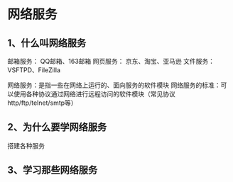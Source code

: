 # 网络服务
## 1、什么叫网络服务
邮箱服务： QQ邮箱、163邮箱
网页服务： 京东、淘宝、亚马逊
文件服务： VSFTPD、FileZilla

网络服务：是指一些在网络上运行的、面向服务的软件模块
网络服务的标准：可以使用各种协议通过网络进行远程访问的软件模块（常见协议http/ftp/telnet/smtp等）

## 2、为什么要学网络服务
搭建各种服务
## 3、学习那些网络服务
